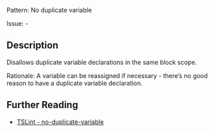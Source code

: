 Pattern: No duplicate variable

Issue: -

## Description

Disallows duplicate variable declarations in the same block scope.  
  
Rationale: A variable can be reassigned if necessary - there’s no good reason to have a duplicate variable declaration.

## Further Reading

* [TSLint - no-duplicate-variable](https://palantir.github.io/tslint/rules/no-duplicate-variable)